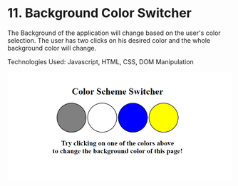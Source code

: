 # 11. Background Color Switcher

The Background of the application will change based on the user's color selection. The user has two clicks on his desired color and the whole background color will change.

Technologies Used: Javascript, HTML, CSS, DOM Manipulation

![Background Color Switcher Javascript](image.png)
